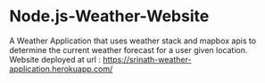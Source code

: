 # Node.js-Weather-Website
A Weather Application that uses weather stack and mapbox apis to determine the current weather forecast for a user given location. <br>
Website deployed at url : https://srinath-weather-application.herokuapp.com/
